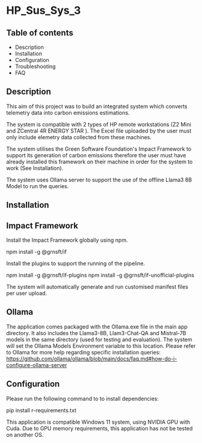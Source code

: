 # HP_Sus_Sys_3

##  Table of contents

- Description
- Installation
- Configuration
- Troubleshooting
- FAQ

## Description
This aim of this project was to build an integrated system which converts telemetry data into carbon emissions estimations. 

The system is compatible with 2 types of HP remote workstations (Z2 Mini and ZCentral 4R ENERGY STAR ). The Excel file uploaded by the user must only include elemetry data collected from these machines.

The system utilises the Green Software Foundation's Impact Framework to support its generation of carbon emissions therefore the user must have already installed this framework on their machine in order for the system to work (See Installation).

The system uses Ollama server to support the use of the offline Llama3 8B Model to run the queries.



## Installation
## Impact Framework
Install the Impact Framework globally using npm.

npm install -g @grnsft/if

Install the plugins to support the running of the pipeline.

npm install -g @grnsft/if-plugins
npm install -g @grnsft/if-unofficial-plugins

The system will automatically generate and run customised manifest files per user upload. 

## Ollama

The application comes packaged with the Ollama.exe file in the main app directory. It also includes the Llama3-8B, Llam3-Chat-QA and Mistral-7B models in the same directory (used for testing and evaluation). The system will set the Ollama Models Environment variable to this location. Please refer to Ollama for more help regarding specific installation queries: https://github.com/ollama/ollama/blob/main/docs/faq.md#how-do-i-configure-ollama-server

## Configuration

Please run the following command to to install dependencies:

pip install r-requirements.txt 

This application is compatible Windows 11 system, using NVIDIA GPU with Cuda. Due to GPU memory requirements, this application has not be tested on another OS. 
